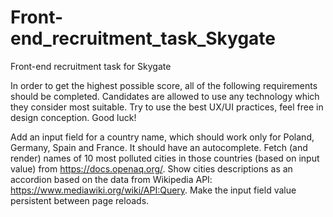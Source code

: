# Front-end_recruitment_task_Skygate
Front-end recruitment task for Skygate

In order to get the highest possible score, all of the following requirements should be completed. Candidates are allowed to use any technology which they consider most suitable. Try to use the best UX/UI practices, feel free in design conception. Good luck!

Add an input field for a country name, which should work only for Poland, Germany, Spain and France. It should have an autocomplete.
Fetch (and render) names of 10 most polluted cities in those countries (based on input value) from https://docs.openaq.org/.
Show cities descriptions as an accordion based on the data from Wikipedia API: https://www.mediawiki.org/wiki/API:Query.
Make the input field value persistent between page reloads.
